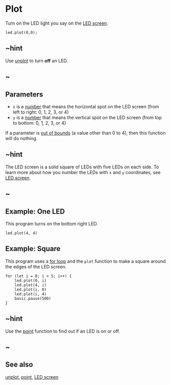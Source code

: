 # Plot

Turn on the LED light you say on the [LED screen](/device/screen).

```sig
led.plot(0,0);
```

## ~hint

Use [unplot](/reference/led/unplot) to turn **off** an LED.

## ~

## Parameters

* `x` is a [number](/types/number) that means the horizontal spot on the LED screen (from left to right: 0, 1, 2, 3, or 4)
* `y` is a [number](/types/number) that means the vertical spot on the LED screen (from top to bottom: 0, 1, 2, 3, or 4)

If a parameter is [out of bounds](/reference/out-of-bounds) (a value other than 0 to 4), then this function will do nothing.

## ~hint

The LED screen is a solid square of LEDs with five LEDs on each side. To learn more about how you number the LEDs with `x` and `y` coordinates, see [LED screen](/device/screen).

## ~

## Example: One LED

This program turns on the bottom right LED.

```blocks
led.plot(4, 4)
```

## Example: Square

This program uses a [for loop](/blocks/loops/for) and the `plot` function to make a square around the edges of the LED screen.

```blocks
for (let i = 0; i < 5; i++) {
    led.plot(0, i)
    led.plot(4, i)
    led.plot(i, 0)
    led.plot(i, 4)
    basic.pause(500)
}
```

## ~hint

Use the [point](/reference/led/point) function to find out if an LED is on or off.

## ~

## See also

[unplot](/reference/led/unplot), [point](/reference/led/point), [LED screen](/device/screen)